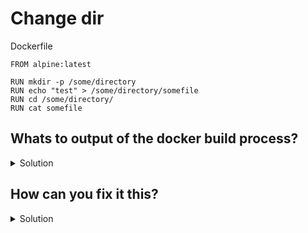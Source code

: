# Change dir

Dockerfile
```
FROM alpine:latest

RUN mkdir -p /some/directory
RUN echo "test" > /some/directory/somefile
RUN cd /some/directory/ 
RUN cat somefile
```

## Whats to output of the docker build process?
<details>
    <summary>Solution</summary>

* Fails due to wrong path for the last line
* Change directory on previous lines is not persisted
</details>



## How can you fix it this?
<details>
    <summary>Solution</summary>

Use the following:

```
FROM alpine:latest

RUN mkdir -p /some/directory
RUN echo "test" > /some/directory/somefile
RUN cd /some/directory/ && cat somefile
```

Or

```
FROM alpine:latest

RUN mkdir -p /some/directory
RUN echo "test" > /some/directory/somefile
WORKDIR /some/directory
RUN cat somefile
```
</details>
